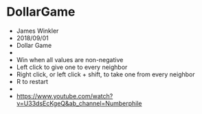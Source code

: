 # DollarGame

 * James Winkler
 * 2018/09/01
 * Dollar Game
 * 
 * Win when all values are non-negative
 * Left click to give one to every neighbor
 * Right click, or left click + shift, to take one from every neighbor
 * R to restart
 * 
 * https://www.youtube.com/watch?v=U33dsEcKgeQ&ab_channel=Numberphile
